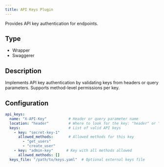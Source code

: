 ```yaml
---
title: API Keys Plugin
---
```


Provides API key authentication for endpoints.

## Type
- Wrapper
- Swaggerer

## Description
Implements API key authentication by validating keys from headers or query parameters. Supports method-level permissions per key.

## Configuration

```yaml
api_keys:
  name: "X-API-Key"          # Header or query parameter name
  location: "header"         # Where to look for the key: "header" or "query"
  keys:                      # List of valid API keys
    - key: "secret-key-1"
      allowed_methods:       # Allowed methods for this key
        - "get_users"
        - "create_user"
    - key: "admin-key"      # Key with all methods allowed
      allowed_methods: []    
  keys_file: "/path/to/keys.yaml"  # Optional external keys file
``` 